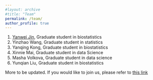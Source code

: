 ```yaml
---
#layout: archive
#title: "Team"
permalink: /team/
author_profile: true
---
```


1. [Yanwei Jin](https://yanweijin.github.io/), Graduate student in biostatistics
2. Yinzhao Wang, Graduate student in statistics
3. Yanqing Kong, Graduate student in biostatistics
4. Xinnie Mai, Graduate student in data Science
5. Masha Volkova, Graduate student in data science
6. Yunqian Liu, Graduate student in biostatistics

More to be updated.
If you would like to join us, please refer to [this link](https://fengx13.github.io/join%20us/)
